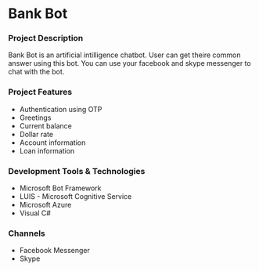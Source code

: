 # Bank Bot
### Project Description

Bank Bot is an artificial intilligence chatbot. User can get theire common answer using this bot. You can use your facebook and skype messenger to chat with the bot.

### Project Features
* Authentication using OTP 
* Greetings
* Current balance
* Dollar rate
* Account information
* Loan information

### Development Tools & Technologies
* Microsoft Bot Framework
* LUIS - Microsoft Cognitive Service
* Microsoft Azure
* Visual C#

### Channels
* Facebook Messenger
* Skype

